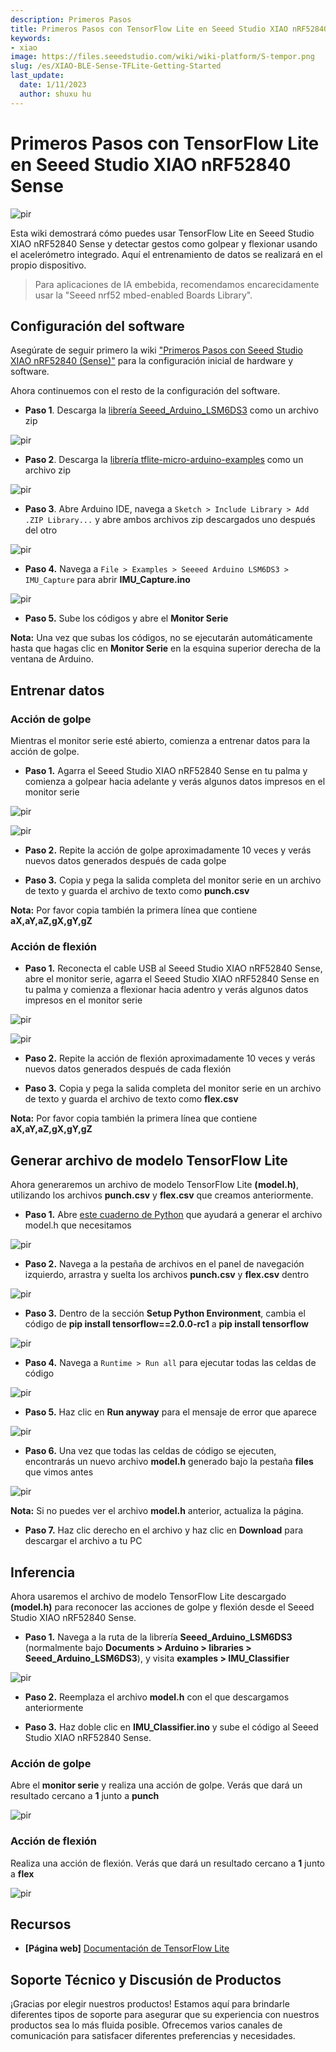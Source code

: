 ```yaml
---
description: Primeros Pasos
title: Primeros Pasos con TensorFlow Lite en Seeed Studio XIAO nRF52840 Sense
keywords:
- xiao
image: https://files.seeedstudio.com/wiki/wiki-platform/S-tempor.png
slug: /es/XIAO-BLE-Sense-TFLite-Getting-Started
last_update:
  date: 1/11/2023
  author: shuxu hu
---
```


# Primeros Pasos con TensorFlow Lite en Seeed Studio XIAO nRF52840 Sense

<p style={{textAlign: 'center'}}><img src="https://files.seeedstudio.com/wiki/XIAO-BLE/TFLite-thumb.jpg" alt="pir" width={1000} height="auto" /></p>


Esta wiki demostrará cómo puedes usar TensorFlow Lite en Seeed Studio XIAO nRF52840 Sense y detectar gestos como golpear y flexionar usando el acelerómetro integrado. Aquí el entrenamiento de datos se realizará en el propio dispositivo.

> Para aplicaciones de IA embebida, recomendamos encarecidamente usar la "Seeed nrf52 mbed-enabled Boards Library".

## Configuración del software

Asegúrate de seguir primero la wiki ["Primeros Pasos con Seeed Studio XIAO nRF52840 (Sense)"](https://wiki.seeedstudio.com/es/XIAO-BLE-Sense-Getting-Started) para la configuración inicial de hardware y software.

Ahora continuemos con el resto de la configuración del software.

- **Paso 1**. Descarga la [librería Seeed_Arduino_LSM6DS3](https://github.com/Seeed-Studio/Seeed_Arduino_LSM6DS3) como un archivo zip

<p style={{textAlign: 'center'}}><img src="https://files.seeedstudio.com/wiki/XIAO-BLE/LSM6DS3-github-zip.png" alt="pir" width={1000} height="auto" /></p>


- **Paso 2**. Descarga la [librería tflite-micro-arduino-examples](https://github.com/lakshanthad/tflite-micro-arduino-examples) como un archivo zip

<p style={{textAlign: 'center'}}><img src="https://files.seeedstudio.com/wiki/XIAO-BLE/tflite-micro-github.png" alt="pir" width={1000} height="auto" /></p>


- **Paso 3**. Abre Arduino IDE, navega a `Sketch > Include Library > Add .ZIP Library...` y abre ambos archivos zip descargados uno después del otro

<p style={{textAlign: 'center'}}><img src="https://files.seeedstudio.com/wiki/XIAO-BLE/add-zip.png" alt="pir" width={600} height="auto" /></p>


- **Paso 4.** Navega a `File > Examples > Seeeed Arduino LSM6DS3 > IMU_Capture` para abrir **IMU_Capture.ino**

<p style={{textAlign: 'center'}}><img src="https://files.seeedstudio.com/wiki/XIAO-BLE/select-IMUCapture-2.png" alt="pir" width={500} height="auto" /></p>


- **Paso 5.** Sube los códigos y abre el **Monitor Serie**

**Nota:** Una vez que subas los códigos, no se ejecutarán automáticamente hasta que hagas clic en **Monitor Serie** en la esquina superior derecha de la ventana de Arduino.

## Entrenar datos

### Acción de golpe

Mientras el monitor serie esté abierto, comienza a entrenar datos para la acción de golpe.

- **Paso 1.** Agarra el Seeed Studio XIAO nRF52840 Sense en tu palma y comienza a golpear hacia adelante y verás algunos datos impresos en el monitor serie 

<p style={{textAlign: 'center'}}><img src="https://files.seeedstudio.com/wiki/XIAO-BLE/train-punch.gif" alt="pir" width={1000} height="auto" /></p>


<p style={{textAlign: 'center'}}><img src="https://files.seeedstudio.com/wiki/XIAO-BLE/punch-serial.png" alt="pir" width={1000} height="auto" /></p>


- **Paso 2.** Repite la acción de golpe aproximadamente 10 veces y verás nuevos datos generados después de cada golpe

- **Paso 3.** Copia y pega la salida completa del monitor serie en un archivo de texto y guarda el archivo de texto como **punch.csv**

**Nota:** Por favor copia también la primera línea que contiene **aX,aY,aZ,gX,gY,gZ**

### Acción de flexión

- **Paso 1.** Reconecta el cable USB al Seeed Studio XIAO nRF52840 Sense, abre el monitor serie, agarra el Seeed Studio XIAO nRF52840 Sense en tu palma y comienza a flexionar hacia adentro y verás algunos datos impresos en el monitor serie 

<p style={{textAlign: 'center'}}><img src="https://files.seeedstudio.com/wiki/XIAO-BLE/train-flex.gif" alt="pir" width={1000} height="auto" /></p>


<p style={{textAlign: 'center'}}><img src="https://files.seeedstudio.com/wiki/XIAO-BLE/flex-serial.png" alt="pir" width={1000} height="auto" /></p>


- **Paso 2.** Repite la acción de flexión aproximadamente 10 veces y verás nuevos datos generados después de cada flexión

- **Paso 3.** Copia y pega la salida completa del monitor serie en un archivo de texto y guarda el archivo de texto como **flex.csv**

**Nota:** Por favor copia también la primera línea que contiene **aX,aY,aZ,gX,gY,gZ**

## Generar archivo de modelo TensorFlow Lite 

Ahora generaremos un archivo de modelo TensorFlow Lite **(model.h)**, utilizando los archivos **punch.csv** y **flex.csv** que creamos anteriormente.

- **Paso 1.** Abre [este cuaderno de Python](https://colab.research.google.com/github/arduino/ArduinoTensorFlowLiteTutorials/blob/master/GestureToEmoji/arduino_tinyml_workshop.ipynb) que ayudará a generar el archivo model.h que necesitamos

<p style={{textAlign: 'center'}}><img src="https://files.seeedstudio.com/wiki/XIAO-BLE/TF-notebook-1.png" alt="pir" width={7500} height="auto" /></p>


- **Paso 2.** Navega a la pestaña de archivos en el panel de navegación izquierdo, arrastra y suelta los archivos **punch.csv** y **flex.csv** dentro

<p style={{textAlign: 'center'}}><img src="https://files.seeedstudio.com/wiki/XIAO-BLE/drop-punch-flex.png" alt="pir" width={350} height="auto" /></p>


- **Paso 3.** Dentro de la sección **Setup Python Environment**, cambia el código de **pip install tensorflow==2.0.0-rc1** a **pip install tensorflow** 

<p style={{textAlign: 'center'}}><img src="https://files.seeedstudio.com/wiki/XIAO-BLE/tensorflow-install.png" alt="pir" width={550} height="auto" /></p>


- **Paso 4.** Navega a `Runtime > Run all` para ejecutar todas las celdas de código

<p style={{textAlign: 'center'}}><img src="https://files.seeedstudio.com/wiki/XIAO-BLE/run-all.png" alt="pir" width={450} height="auto" /></p>


- **Paso 5.** Haz clic en **Run anyway** para el mensaje de error que aparece

<p style={{textAlign: 'center'}}><img src="https://files.seeedstudio.com/wiki/XIAO-BLE/run-anyway.png" alt="pir" width={600} height="auto" /></p>


- **Paso 6.** Una vez que todas las celdas de código se ejecuten, encontrarás un nuevo archivo **model.h** generado bajo la pestaña **files** que vimos antes

<p style={{textAlign: 'center'}}><img src="https://files.seeedstudio.com/wiki/XIAO-BLE/model.h.png" alt="pir" width={350} height="auto" /></p>


**Nota:** Si no puedes ver el archivo **model.h** anterior, actualiza la página.

- **Paso 7.** Haz clic derecho en el archivo y haz clic en **Download** para descargar el archivo a tu PC

## Inferencia 

Ahora usaremos el archivo de modelo TensorFlow Lite descargado **(model.h)** para reconocer las acciones de golpe y flexión desde el Seeed Studio XIAO nRF52840 Sense.

- **Paso 1.** Navega a la ruta de la librería **Seeed_Arduino_LSM6DS3** (normalmente bajo **Documents > Arduino > libraries > Seeed_Arduino_LSM6DS3**), y visita **examples > IMU_Classifier**

<p style={{textAlign: 'center'}}><img src="https://files.seeedstudio.com/wiki/XIAO-BLE/file-explorer-imu.png" alt="pir" width={650} height="auto" /></p>


- **Paso 2.** Reemplaza el archivo **model.h** con el que descargamos anteriormente

- **Paso 3.** Haz doble clic en **IMU_Classifier.ino** y sube el código al Seeed Studio XIAO nRF52840 Sense.

### Acción de golpe

Abre el **monitor serie** y realiza una acción de golpe. Verás que dará un resultado cercano a **1** junto a **punch**

<p style={{textAlign: 'center'}}><img src="https://files.seeedstudio.com/wiki/XIAO-BLE/punch-result.png" alt="pir" width={300} height="auto" /></p>


### Acción de flexión

Realiza una acción de flexión. Verás que dará un resultado cercano a **1** junto a **flex**

<p style={{textAlign: 'center'}}><img src="https://files.seeedstudio.com/wiki/XIAO-BLE/flex-result.png" alt="pir" width={300} height="auto" /></p>

## Recursos

- **[Página web]** [Documentación de TensorFlow Lite](https://www.tensorflow.org/lite/guide)

## Soporte Técnico y Discusión de Productos

¡Gracias por elegir nuestros productos! Estamos aquí para brindarle diferentes tipos de soporte para asegurar que su experiencia con nuestros productos sea lo más fluida posible. Ofrecemos varios canales de comunicación para satisfacer diferentes preferencias y necesidades.

<div class="button_tech_support_container">
<a href="https://forum.seeedstudio.com/" class="button_forum"></a> 
<a href="https://www.seeedstudio.com/contacts" class="button_email"></a>
</div>

<div class="button_tech_support_container">
<a href="https://discord.gg/eWkprNDMU7" class="button_discord"></a> 
<a href="https://github.com/Seeed-Studio/wiki-documents/discussions/69" class="button_discussion"></a>
</div>